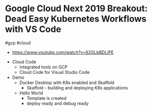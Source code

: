 # Google Cloud Next 2019 Breakout: Dead Easy Kubernetes Workflows with VS Code
#gcp #cloud

- https://www.youtube.com/watch?v=62GLbBDLiPE

* Cloud Code
	* integrated tools on GCP
	* Cloud Code for Visual Studio Code
* Demo
	* Docker Desktop with K8s enabled and Skaffold
		* Skaffold - building and deploying K8s applications
	* Hello World
		* Template is created
		* deploy ready and debug ready
